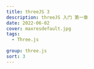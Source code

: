 ```yaml
---
title: threeJS 3
description: threeJS 入门 第一章
date: 2022-06-02
cover: maxresdefault.jpg
tags:
  - Three.js
  
group: three.js
sort: 3
---
```

